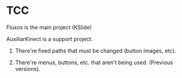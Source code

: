 # TCC
Fluxos is the main project (KSlide)

AuxiliarKinect is a support project.

1. There're fixed paths that must be changed (button images, etc).

2. There're menus, buttons, etc. that aren't being used. (Previous versions).

